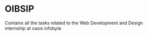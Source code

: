 # OIBSIP
Contains all the tasks related to the Web Development and Design internship at oasis infobyte
